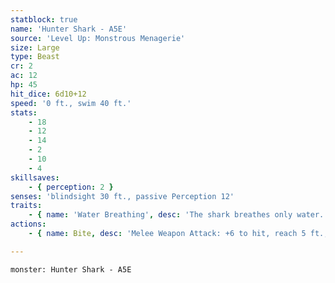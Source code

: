 ```yaml
---
statblock: true
name: 'Hunter Shark - A5E'
source: 'Level Up: Monstrous Menagerie'
size: Large
type: Beast
cr: 2
ac: 12
hp: 45
hit_dice: 6d10+12
speed: '0 ft., swim 40 ft.'
stats:
    - 18
    - 12
    - 14
    - 2
    - 10
    - 4
skillsaves:
    - { perception: 2 }
senses: 'blindsight 30 ft., passive Perception 12'
traits:
    - { name: 'Water Breathing', desc: 'The shark breathes only water.' }
actions:
    - { name: Bite, desc: 'Melee Weapon Attack: +6 to hit, reach 5 ft., one target. Hit: 11 (2d6+4) piercing damage. On a hit, the shark can use a bonus action to make a second bite attack.' }

---
```

```statblock
monster: Hunter Shark - A5E
```

